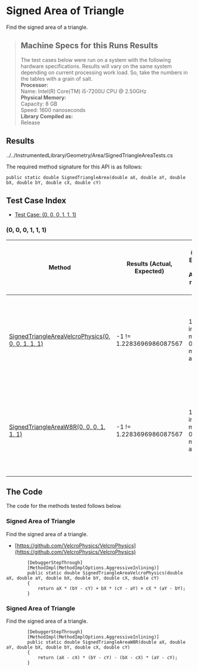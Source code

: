 # Signed Area of Triangle

Find the signed area of a triangle.

> ## Machine Specs for this Runs Results
> The test cases below were run on a system with the following hardware specifications. Results will vary on the same system depending on current processing work load. So, take the numbers in the tables with a grain of salt.  
> **Processor:**  
> Name: Intel(R) Core(TM) i5-7200U CPU @ 2.50GHz  
  > **Physical Memory:**  
> Capacity: 8 GB  
> Speed: 1600 nanoseconds  
  > **Library Compiled as:**  
> Release  

## Results

../../InstrumentedLibrary/Geometry/Area/SignedTriangleAreaTests.cs

The required method signature for this API is as follows:

```CSharp
public static double SignedTriangleArea(double aX, double aY, double bX, double bY, double cX, double cY)
```

## Test Case Index

- [Test Case: (0, 0, 0, 1, 1, 1)](#0,-0,-0,-1,-1,-1)

### (0, 0, 0, 1, 1, 1)

| Method | Results (Actual, Expected) | Time (Trials, Elapsed time, Average running time) | Notes |
|---|---|---|---|
| [SignedTriangleAreaVelcroPhysics(0, 0, 0, 1, 1, 1)](#Signed-Area-of-Triangle) | -1 != 1.2283696986087567 | 10000 in 22 ms. 0.0022 ms. average | Two unit circles, one at origin, the other shifted to the right one unit. |
| [SignedTriangleAreaW8R(0, 0, 0, 1, 1, 1)](#Signed-Area-of-Triangle) | -1 != 1.2283696986087567 | 10000 in 25 ms. 0.0025 ms. average | Two unit circles, one at origin, the other shifted to the right one unit. |

## The Code

The code for the methods tested follows below.

### Signed Area of Triangle

Find the signed area of a triangle.  
- [https://github.com/VelcroPhysics/VelcroPhysics](https://github.com/VelcroPhysics/VelcroPhysics)

```CSharp
        [DebuggerStepThrough]
        [MethodImpl(MethodImplOptions.AggressiveInlining)]
        public static double SignedTriangleAreaVelcroPhysics(double aX, double aY, double bX, double bY, double cX, double cY)
        {
            return aX * (bY - cY) + bX * (cY - aY) + cX * (aY - bY);
        }
```

### Signed Area of Triangle

Find the signed area of a triangle.  

```CSharp
        [DebuggerStepThrough]
        [MethodImpl(MethodImplOptions.AggressiveInlining)]
        public static double SignedTriangleAreaW8R(double aX, double aY, double bX, double bY, double cX, double cY)
        {
            return (aX - cX) * (bY - cY) - (bX - cX) * (aY - cY);
        }
```

